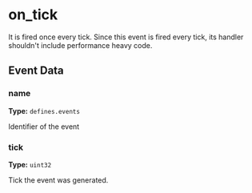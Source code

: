 # on_tick

It is fired once every tick. Since this event is fired every tick, its handler shouldn't include performance heavy code.

## Event Data

### name

**Type:** `defines.events`

Identifier of the event

### tick

**Type:** `uint32`

Tick the event was generated.

